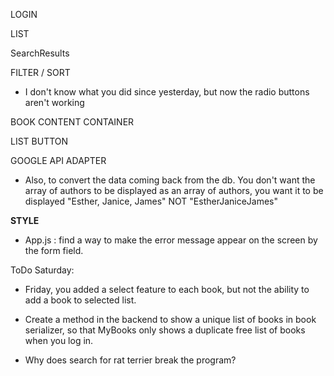 LOGIN
<!-- - Do you have to worry about clearing the state of the input fields depending on which form you're typing information? Like if you started typing in the new user form, and then changed to the login form, but clicked the new user submit form. You don't want to create a new user when  you meant to log yourself in? -->

LIST
<!-- - change list to props when you take hardcoded information out from state. -->

SearchResults
<!-- - Write a function to clean the incoming googlebooks data that will only pass down the fields you want to display in the Book list/book container. -->

FILTER / SORT
- I don't know what you did since yesterday, but now the radio buttons aren't working

BOOK CONTENT CONTAINER
<!-- - there's an error because you're mapping through the array of authors but not giving it a key -->
<!-- - Once you search for a book it needs to go back to my books once you add a book? or something... right now you see search results and that's the only thing you can do... -->

LIST BUTTON
<!-- - Add the Read category eventually to the backend so each user has more than the 2 lists -->

GOOGLE API ADAPTER
<!-- - adapter for fetch book apis and chaNge data to match what you entered -->
- Also, to convert the data coming back from the db. You don't want the array of authors to be displayed as an array of authors, you want it to be displayed "Esther, Janice, James" NOT "EstherJaniceJames"


**STYLE**
- App.js : find a way to make the error message appear on the screen by the form field.


ToDo Saturday:
- Friday, you added a select feature to each book, but not the ability to add a book to selected list.

- Create a method in the backend to show a unique list of books in book serializer, so that MyBooks only shows a duplicate free list of books when you log in.

- Why does search for rat terrier break the program?
